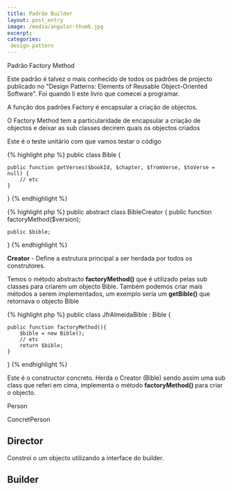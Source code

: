 ```yaml
---
title: Padrão Builder 
layout: post_entry
image: /media/angular-thumb.jpg
excerpt: 
categories:
 design-pattern
---
```

Padrão Factory Method

Este padrão é talvez o mais conhecido de todos os padrões de projecto publicado no "Design Patterns: Elements of Reusable Object-Oriented Software". Foi quando li este livro que comecei a programar.

A função dos padrões Factory é encapsular a criação de objectos. 

O Factory Method tem a particularidade de encapsular a criação de objectos e deixar as sub classes decirem quais os objectos criados

Este é o teste unitário com que vamos testar o código


{% highlight php %}
public class Bible {
	
	public function getVerses($bookId, $chapter, $fromVerse, $toVerse = null) {
		// etc
	}
}
{% endhighlight %}


{% highlight php %}
public abstract class BibleCreator {
	public function factoryMethod($version);

	public $bible;
}
{% endhighlight %}


**Creator** - Define a estrutura principal a ser herdada por todos os construtores. 

Temos o método abstracto **factoryMethod()** que é utilizado pelas sub classes para criarem um objecto Bible. Também podemos criar mais métodos a serem implementados, um exemplo seria um **getBible()** que retornava o objecto Bible


{% highlight php %}
public class JfrAlmeidaBible : Bible {
	
	public function factoryMethod(){
		$bible = new Bible(); 
		// etc 
		return $bible;
	}
}
{% endhighlight %}

Este é o constructor concreto. Herda o Creator (Bible) sendo assim uma sub class que referi em cima, implementa o método **factoryMethod()** para criar o objecto.

Person


ConcretPerson



## Director

Constroi o um objecto utilizando a interface do builder. 

## Builder

